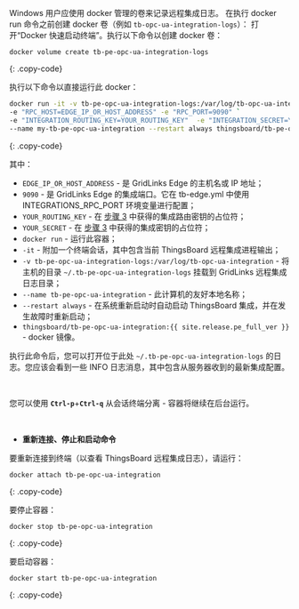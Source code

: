 Windows 用户应使用 docker 管理的卷来记录远程集成日志。
在执行 docker run 命令之前创建 docker 卷（例如 `tb-opc-ua-integration-logs`）：
打开“Docker 快速启动终端”。执行以下命令以创建 docker 卷：

``` 
docker volume create tb-pe-opc-ua-integration-logs
```
{: .copy-code}

执行以下命令以直接运行此 docker：

```bash
docker run -it -v tb-pe-opc-ua-integration-logs:/var/log/tb-opc-ua-integration `
-e "RPC_HOST=EDGE_IP_OR_HOST_ADDRESS" -e "RPC_PORT=9090" `
-e "INTEGRATION_ROUTING_KEY=YOUR_ROUTING_KEY"  -e "INTEGRATION_SECRET=YOUR_SECRET" `
--name my-tb-pe-opc-ua-integration --restart always thingsboard/tb-pe-opc-ua-integration:{{ site.release.pe_full_ver }}
```
{: .copy-code}

其中：

- `EDGE_IP_OR_HOST_ADDRESS` - 是 GridLinks Edge 的主机名或 IP 地址；
- `9090` - 是 GridLinks Edge 的集成端口。它在 tb-edge.yml 中使用 INTEGRATIONS_RPC_PORT 环境变量进行配置；
- `YOUR_ROUTING_KEY` - 在 [步骤 3](/docs/pe/edge/user-guide/integrations/remote-integrations/#step-3-save-remote-integration-credentials) 中获得的集成路由密钥的占位符；
- `YOUR_SECRET` - 在 [步骤 3](/docs/pe/edge/user-guide/integrations/remote-integrations/#step-3-save-remote-integration-credentials) 中获得的集成密钥的占位符；
- `docker run` - 运行此容器；
- `-it` - 附加一个终端会话，其中包含当前 ThingsBoard 远程集成进程输出；
- `-v tb-pe-opc-ua-integration-logs:/var/log/tb-opc-ua-integration` - 将主机的目录 `~/.tb-pe-opc-ua-integration-logs` 挂载到 GridLinks 远程集成日志目录；
- `--name tb-pe-opc-ua-integration` - 此计算机的友好本地名称；
- `--restart always` - 在系统重新启动时自动启动 ThingsBoard 集成，并在发生故障时重新启动；
- `thingsboard/tb-pe-opc-ua-integration:{{ site.release.pe_full_ver }}` - docker 镜像。

执行此命令后，您可以打开位于此处 `~/.tb-pe-opc-ua-integration-logs` 的日志。您应该会看到一些 INFO 日志消息，其中包含从服务器收到的最新集成配置。

<br>

您可以使用 **`Ctrl-p`**+**`Ctrl-q`** 从会话终端分离 - 容器将继续在后台运行。

<br>

- **重新连接、停止和启动命令**

要重新连接到终端（以查看 ThingsBoard 远程集成日志），请运行：

```
docker attach tb-pe-opc-ua-integration
```
{: .copy-code}

要停止容器：

```
docker stop tb-pe-opc-ua-integration
```
{: .copy-code}

要启动容器：

```
docker start tb-pe-opc-ua-integration
```
{: .copy-code}